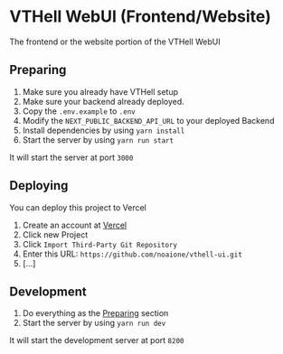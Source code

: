 # VTHell WebUI (Frontend/Website)

The frontend or the website portion of the VTHell WebUI

## Preparing
1. Make sure you already have VTHell setup
2. Make sure your backend already deployed.
3. Copy the `.env.example` to `.env`
4. Modify the `NEXT_PUBLIC_BACKEND_API_URL` to your deployed Backend
5. Install dependencies by using `yarn install`
6. Start the server by using `yarn run start`

It will start the server at port `3000`

## Deploying

You can deploy this project to Vercel

1. Create an account at [Vercel](https://vercel.com/dashboard)
2. Click new Project
3. Click `Import Third-Party Git Repository`
4. Enter this URL: `https://github.com/noaione/vthell-ui.git`
5. [...]

## Development
1. Do everything as the [Preparing](#preparing) section
2. Start the server by using `yarn run dev`

It will start the development server at port `8200`